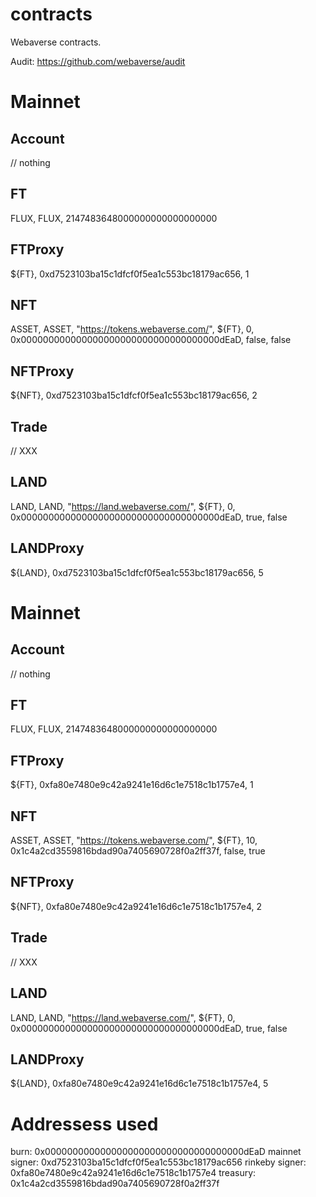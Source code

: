 # contracts

Webaverse contracts.

Audit: https://github.com/webaverse/audit

# Mainnet

## Account
// nothing
## FT
FLUX, FLUX, 2147483648000000000000000000
## FTProxy
${FT}, 0xd7523103ba15c1dfcf0f5ea1c553bc18179ac656, 1
## NFT
ASSET, ASSET, "https://tokens.webaverse.com/", ${FT}, 0, 0x000000000000000000000000000000000000dEaD, false, false
## NFTProxy
${NFT}, 0xd7523103ba15c1dfcf0f5ea1c553bc18179ac656, 2
## Trade
// XXX
## LAND
LAND, LAND, "https://land.webaverse.com/", ${FT}, 0, 0x000000000000000000000000000000000000dEaD, true, false
## LANDProxy
${LAND}, 0xd7523103ba15c1dfcf0f5ea1c553bc18179ac656, 5

# Mainnet

## Account
// nothing
## FT
FLUX, FLUX, 2147483648000000000000000000
## FTProxy
${FT}, 0xfa80e7480e9c42a9241e16d6c1e7518c1b1757e4, 1
## NFT
ASSET, ASSET, "https://tokens.webaverse.com/", ${FT}, 10, 0x1c4a2cd3559816bdad90a7405690728f0a2ff37f, false, true
## NFTProxy
${NFT}, 0xfa80e7480e9c42a9241e16d6c1e7518c1b1757e4, 2
## Trade
// XXX
## LAND
LAND, LAND, "https://land.webaverse.com/", ${FT}, 0, 0x000000000000000000000000000000000000dEaD, true, false
## LANDProxy
${LAND}, 0xfa80e7480e9c42a9241e16d6c1e7518c1b1757e4, 5

# Addressess used

burn: 0x000000000000000000000000000000000000dEaD
mainnet signer: 0xd7523103ba15c1dfcf0f5ea1c553bc18179ac656
rinkeby signer: 0xfa80e7480e9c42a9241e16d6c1e7518c1b1757e4
treasury: 0x1c4a2cd3559816bdad90a7405690728f0a2ff37f
